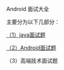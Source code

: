 Android 面试大全

主要分为以下几部分：

[（1）java面试题](https://github.com/qiyei2015/AndroidInterview/blob/master/document/java%E9%9D%A2%E8%AF%95%E9%A2%98.md)

[（2）Android面试题](https://github.com/qiyei2015/AndroidInterview/blob/master/document/Android%E9%9D%A2%E8%AF%95%E9%A2%98.md)

（3）高端技术面试题

